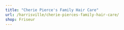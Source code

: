 ```yaml
---
title: "Cherie Pierce's Family Hair Care"
url: /harrisville/cherie-pierces-family-hair-care/
shop: Friseur
---
```

